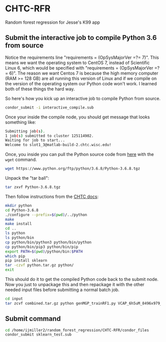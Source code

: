 # CHTC-RFR
Random forest regression for Jesse's K99 app

## Submit the interactive job to compile Python 3.6 from source

Notice the requirements line "requirements = (OpSysMajorVer =?= 7)". This means we want the operating system to CentOS 7, instead of Scientific Linux 6, which would be specified with "requirements = (OpSysMajorVer =?= 6)". The reason we want Centos 7 is because the high memory computer (RAM >= 128 GB) are all running this version of Linux and if we compile on the version of the operating system our Python code won't work. I learned both of these things the hard way.

So here's how you kick up an interactive job to compile Python from source.

```bash
condor_submit -i interactive_compile.sub 
```

Once your inside the compile node, you should get message that looks something like:
```bash
Submitting job(s).
1 job(s) submitted to cluster 125114902.
Waiting for job to start...
Welcome to slot1_3@matlab-build-2.chtc.wisc.edu!
```
Once, you inside you can pull the Python source code from [here]() with the `wget` command.
```bash
wget https://www.python.org/ftp/python/3.6.8/Python-3.6.8.tgz
```
Unpack the "tar ball":
```bash
tar zxvf Python-3.6.8.tgz
```

Then follow instructions from the [CHTC docs](http://chtc.cs.wisc.edu/python-jobs.shtml):
```bash
mkdir python
cd Python-3.6.8
./configure --prefix=$(pwd)/../python
make
make install
cd ..
ls python
ls python/bin
cp python/bin/python3 python/bin/python
cp python/bin/pip3 python/bin/pip
export PATH=$(pwd)/python/bin:$PATH 
which pip
pip install sklearn
tar -czvf python.tar.gz python/
exit
```

This should do it to get the compiled Python code back to the submit node. Now you just to unpackage this and then repackage it with the other needed input files before submitting a normal batch job.

```bash
cd input
tar zcvf combined.tar.gz python genMGP_trainRF1.py VCAP_6h5uM_8496x979_plusFP_4RF.csv
```

## Submit command
```bash
cd /home/ijmiller2/random_forest_regression/CHTC-RFR/condor_files
condor_submit sklearn_test.sub 
```

